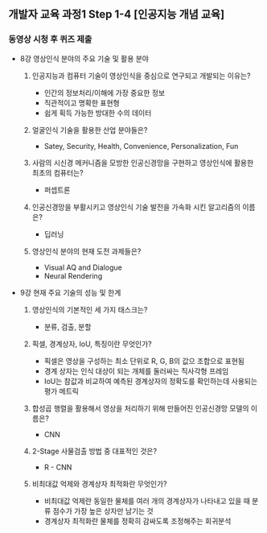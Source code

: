 ## 개발자 교육 과정1 Step 1-4 [인공지능 개념 교육]
### 동영상 시청 후 퀴즈 제출

- 8강 영상인식 분야의 주요 기술 및 활용 분야

  1. 인공지능과 컴퓨터 기술이 영상인식을 중심으로 연구되고 개발되는 이유는?
     - 인간의 정보처리/이해에 가장 중요한 정보
     - 직관적이고 명확한 표현형
     - 쉽게 획득 가능한 방대한 수의 데이터

  2. 얼굴인식 기술을 활용한 산업 분야들은?
     - Satey, Security, Health, Convenience, Personalization, Fun

  3. 사람의 시신경 메커니즘을 모방한 인공신경망을 구현하고 영상인식에 활용한 최초의 컴퓨터는?
     - 퍼셉트론
  
  4. 인공신경망을 부활시키고 영상인식 기술 발전을 가속화 시킨 알고리즘의 이름은?
      - 딥러닝

  5. 영상인식 분야의 현재 도전 과제들은?
      - Visual AQ and Dialogue
      - Neural Rendering

- 9강 현재 주요 기술의 성능 및 한계

  1. 영상인식의 기본적인 세 가지 태스크는?
      - 분류, 검출, 분할

  2. 픽셀, 경계상자, IoU, 특징이란 무엇인가?
      - 픽셀은 영상을 구성하는 최소 단위로 R, G, B의 값으 조합으로 표현됨
      - 경계 상자는 인식 대상이 되는 개체를 둘러싸는 직사각형 프레임
      - IoU는 참값과 비교하여 예측된 경계상자의 정확도를 확인하는데 사용되는 평가 메트릭

  3. 합성곱 행렬을 활용해서 영상을 처리하기 위해 만들어진 인공신경망 모델의 이름은?
      - CNN
  4. 2-Stage 사물검출 방법 중 대표적인 것은?
      - R - CNN
  5. 비최대값 억제와 경계상자 최적화란 무엇인가?
      - 비최대값 억제란 동일한 물체를 여러 개의 경계상자가 나타내고 있을 때 분류 점수가 가장 높은 상자만 남기는 것
      - 경계상자 최적화란 물체를 정확히 감싸도록 조정해주는 회귀분석
